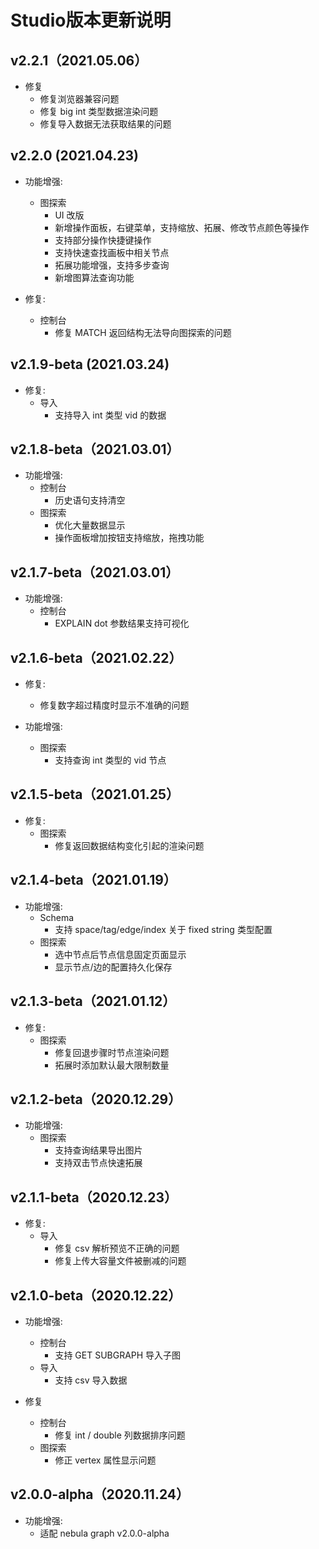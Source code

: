 # Studio版本更新说明
## v2.2.1（2021.05.06）

- 修复
  - 修复浏览器兼容问题
  - 修复 big int 类型数据渲染问题
  - 修复导入数据无法获取结果的问题

## v2.2.0 (2021.04.23)

- 功能增强:
  - 图探索
    - UI 改版
    - 新增操作面板，右键菜单，支持缩放、拓展、修改节点颜色等操作
    - 支持部分操作快捷键操作
    - 支持快速查找画板中相关节点
    - 拓展功能增强，支持多步查询
    - 新增图算法查询功能

- 修复: 
  - 控制台
    - 修复 MATCH 返回结构无法导向图探索的问题

## v2.1.9-beta (2021.03.24)

- 修复:
  - 导入
    - 支持导入 int 类型 vid 的数据

## v2.1.8-beta（2021.03.01）

- 功能增强:
  - 控制台
    - 历史语句支持清空
  - 图探索
    - 优化大量数据显示
    - 操作面板增加按钮支持缩放，拖拽功能

## v2.1.7-beta（2021.03.01）

- 功能增强:
  - 控制台
    - EXPLAIN dot 参数结果支持可视化

## v2.1.6-beta（2021.02.22）
- 修复:
  - 修复数字超过精度时显示不准确的问题

- 功能增强:
  - 图探索
    - 支持查询 int 类型的 vid 节点

## v2.1.5-beta（2021.01.25）

- 修复:
  - 图探索
    - 修复返回数据结构变化引起的渲染问题

## v2.1.4-beta（2021.01.19）

- 功能增强:
  - Schema
    - 支持 space/tag/edge/index 关于 fixed string 类型配置
  - 图探索
    - 选中节点后节点信息固定页面显示
    - 显示节点/边的配置持久化保存


## v2.1.3-beta（2021.01.12）

- 修复:
  - 图探索
    - 修复回退步骤时节点渲染问题
    - 拓展时添加默认最大限制数量

## v2.1.2-beta（2020.12.29）

- 功能增强:
  - 图探索
    - 支持查询结果导出图片
    - 支持双击节点快速拓展

## v2.1.1-beta（2020.12.23）

- 修复:
  - 导入
    - 修复 csv 解析预览不正确的问题
    - 修复上传大容量文件被删减的问题

## v2.1.0-beta（2020.12.22）

- 功能增强:
  - 控制台
    - 支持 GET SUBGRAPH 导入子图
  - 导入
    - 支持 csv 导入数据

- 修复
  - 控制台
    - 修复 int / double 列数据排序问题
  - 图探索 
    - 修正 vertex 属性显示问题

## v2.0.0-alpha（2020.11.24）

- 功能增强:
  - 适配 nebula graph v2.0.0-alpha
